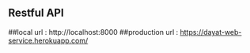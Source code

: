 

## Restful API

##local url : http://localhost:8000
##production url : https://dayat-web-service.herokuapp.com/

